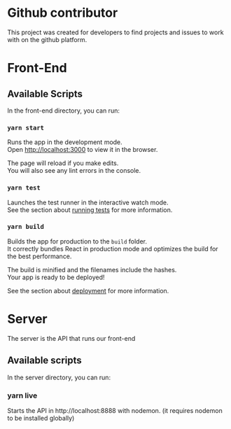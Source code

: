 # Github contributor

This project was created for developers to find projects and issues to work with on the github platform.

# Front-End

## Available Scripts

In the front-end directory, you can run:

### `yarn start`

Runs the app in the development mode.<br>
Open [http://localhost:3000](http://localhost:3000) to view it in the browser.

The page will reload if you make edits.<br>
You will also see any lint errors in the console.

### `yarn test`

Launches the test runner in the interactive watch mode.<br>
See the section about [running tests](https://facebook.github.io/create-react-app/docs/running-tests) for more information.

### `yarn build`

Builds the app for production to the `build` folder.<br>
It correctly bundles React in production mode and optimizes the build for the best performance.

The build is minified and the filenames include the hashes.<br>
Your app is ready to be deployed!

See the section about [deployment](https://facebook.github.io/create-react-app/docs/deployment) for more information.



# Server

The server is the API that runs our front-end

## Available scripts

In the server directory, you can run:

### yarn live

Starts the API in http://localhost:8888 with nodemon. (it requires nodemon to be installed globally)

